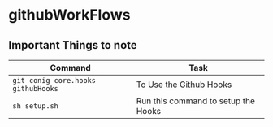 # githubWorkFlows


## Important Things to note

| Command                                                   | Task                                                                 |
|-----------------------------------------------------------|----------------------------------------------------------------------|
| `git conig core.hooks githubHooks`                        | To Use the Github Hooks                                              |
| `sh setup.sh`                                             | Run this command to setup the Hooks                                  |
